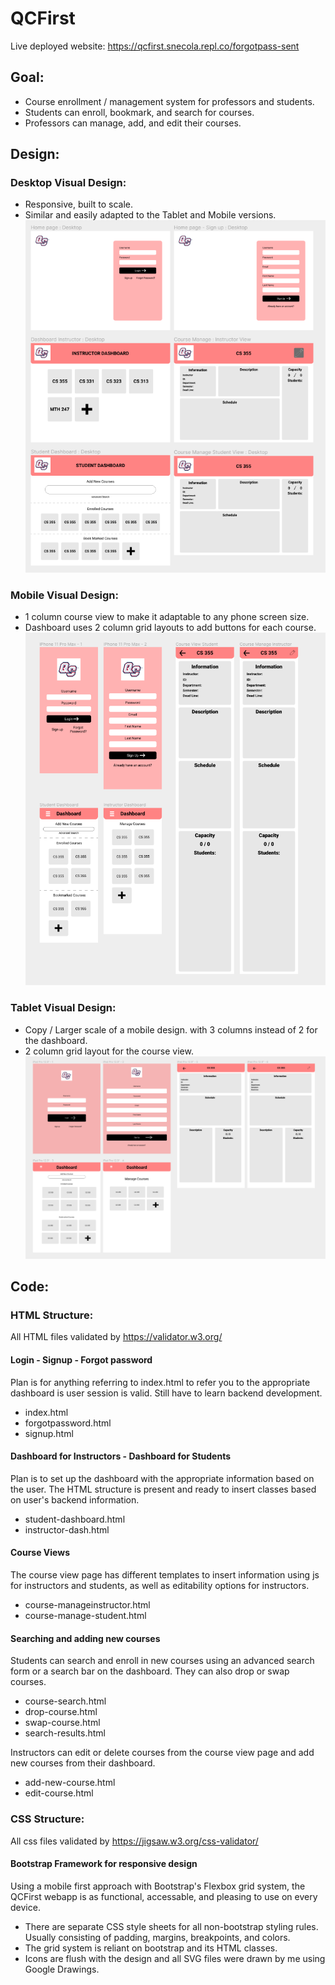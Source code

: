 # QCFirst

Live deployed website:
https://qcfirst.snecola.repl.co/forgotpass-sent

## Goal:

- Course enrollment / management system for professors and students.
- Students can enroll, bookmark, and search for courses.
- Professors can manage, add, and edit their courses.

## Design:

### Desktop Visual Design:

- Responsive, built to scale.
- Similar and easily adapted to the Tablet and Mobile versions.
  ![DesktopDash](https://github.com/snecola/qcfirst/blob/main/Visual%20Design/Desktop%20Visual%20Design.png?raw=true)

### Mobile Visual Design:

- 1 column course view to make it adaptable to any phone screen size.
- Dashboard uses 2 column grid layouts to add buttons for each course.
  ![MobileDash](https://github.com/snecola/qcfirst/blob/main/Visual%20Design/Mobile%20Visual%20Design.png?raw=true)

### Tablet Visual Design:

- Copy / Larger scale of a mobile design. with 3 columns instead of 2 for the dashboard.
- 2 column grid layout for the course view.
  ![TabletDash](https://github.com/snecola/qcfirst/blob/main/Visual%20Design/Tablet%20Visual%20Design.png?raw=true)

## Code:

### HTML Structure:

All HTML files validated by https://validator.w3.org/

#### Login - Signup - Forgot password

Plan is for anything referring to index.html to refer you to the appropriate dashboard is user session is valid. Still have to learn backend development.

- index.html
- forgotpassword.html
- signup.html

#### Dashboard for Instructors - Dashboard for Students

Plan is to set up the dashboard with the appropriate information based on the user.
The HTML structure is present and ready to insert classes based on user's backend information.

- student-dashboard.html
- instructor-dash.html

#### Course Views

The course view page has different templates to insert information using js for instructors and students, as well as editability options for instructors.

- course-manageinstructor.html
- course-manage-student.html

#### Searching and adding new courses

Students can search and enroll in new courses using an advanced search form or a search bar on the dashboard. They can also drop or swap courses.

- course-search.html
- drop-course.html
- swap-course.html
- search-results.html

Instructors can edit or delete courses from the course view page and add new courses from their dashboard.

- add-new-course.html
- edit-course.html

### CSS Structure:

All css files validated by https://jigsaw.w3.org/css-validator/

#### Bootstrap Framework for responsive design

Using a mobile first approach with Bootstrap's Flexbox grid system, the QCFirst webapp is as functional, accessable, and pleasing to use on every device.

- There are separate CSS style sheets for all non-bootstrap styling rules. Usually consisting of padding, margins, breakpoints, and colors.
- The grid system is reliant on bootstrap and its HTML classes.
- Icons are flush with the design and all SVG files were drawn by me using Google Drawings.
